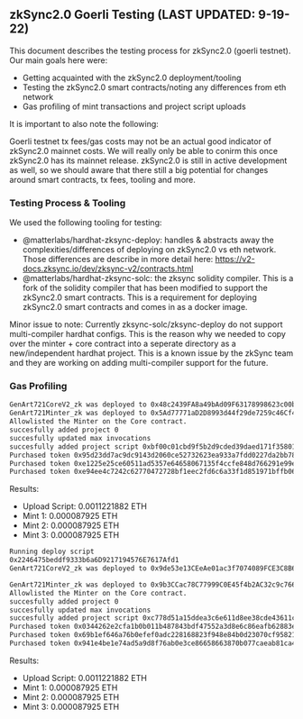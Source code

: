 ## zkSync2.0 Goerli Testing (LAST UPDATED: 9-19-22)

This document describes the testing process for zkSync2.0 (goerli testnet). Our main goals here were:

- Getting acquainted with the zkSync2.0 deployment/tooling
- Testing the zkSync2.0 smart contracts/noting any differences from eth network
- Gas profiling of mint transactions and project script uploads

It is important to also note the following:

Goerli testnet tx fees/gas costs may not be an actual good indicator of zkSync2.0 mainnet costs. We will really only be able to conirm this once zkSync2.0 has its mainnet release. zkSync2.0 is still in active development as well, so we should aware that there still a big potential for changes around smart contracts, tx fees, tooling and more.

### Testing Process & Tooling

We used the following tooling for testing:

- @matterlabs/hardhat-zksync-deploy: handles & abstracts away the complexities/differences of deploying on zkSync2.0 vs eth network. Those differences are describe in more detail here: https://v2-docs.zksync.io/dev/zksync-v2/contracts.html
- @matterlabs/hardhat-zksync-solc: the zksync solidity compiler. This is a fork of the solidity compiler that has been modified to support the zkSync2.0 smart contracts. This is a requirement for deploying zkSync2.0 smart contracts and comes in as a docker image.

Minor issue to note: Currently zksync-solc/zksync-deploy do not support multi-compiler hardhat configs. This is the reason why we needed to copy over the minter + core contract into a seperate directory as a new/independent hardhat project. This is a known issue by the zkSync team and they are working on adding multi-compiler support for the future.

### Gas Profiling

```bash
GenArt721CoreV2_zk was deployed to 0x48c2439FA8a49bAd09F63178998623c00bd76515
GenArt721Minter_zk was deployed to 0x5Ad77771aD2D8993d44f29de7259c46Cf4484D7C
Allowlisted the Minter on the Core contract.
succesfully added project 0
succesfully updated max invocations
succesfully added project script 0xbf00c01cbd9f5b2d9cded39daed171f35801e152301b7dedec0553d503330139
Purchased token 0x95d23dd7ac9dc9143d2060ce52732623ea933a7fdd0227da2bb78467a84da0fa
Purchased token 0xe1225e25ce60511ad5357e64658067135f4ccfe848d766291e99e5c24b0ea9bc
Purchased token 0xe94ee4c7242c62770472728bf1eec2fd6c6a33f1d851971bffb0693414aef22d
```

Results:

- Upload Script: 0.0011221882 ETH
- Mint 1: 0.000087925 ETH
- Mint 2: 0.000087925 ETH
- Mint 3: 0.000087925 ETH

```bash
Running deploy script
0x2246475beddf9333b6a6D9217194576E7617Afd1
GenArt721CoreV2_zk was deployed to 0x9de53e13CEeAe01ac3f7074089FCE3C8B66eb1e6

GenArt721Minter_zk was deployed to 0x9b3CCac78C77999C0E45f4b2AC32c9c7666B9885
Allowlisted the Minter on the Core contract.
succesfully added project 0
succesfully updated max invocations
succesfully added project script 0xc778d51a15ddea3c6e611d8ee38cde43611cb42d000ae8d2bc3ef1b6c33b2d40
Purchased token 0x0344262e2cfa1b0b011b487843bdf47552a3d8e6c86eafb62883e5f3800bc9de
Purchased token 0x69b1ef646a76b0efef0adc228168823f948e84b0d23070cf9582160487130f8b
Purchased token 0x941e4be1e74ad5a9d8f76ab0e3ce86658663870b077caeab81ca460f6ff4cb6b
```

Results:

- Upload Script: 0.0011221882 ETH
- Mint 1: 0.000087925 ETH
- Mint 2: 0.000087925 ETH
- Mint 3: 0.000087925 ETH
